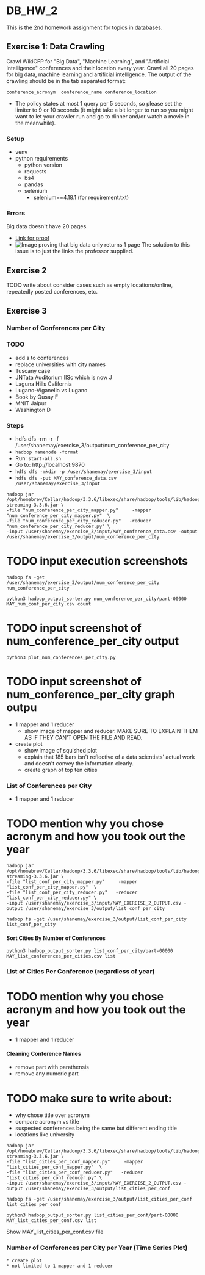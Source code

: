 # DB_HW_2
This is the 2nd homework assignment for topics in databases.


## Exercise 1: Data Crawling
Crawl WikiCFP for "Big Data", "Machine Learning", and "Artificial Intelligence" conferences and their
location every year.
Crawl all 20 pages for big data, machine learning and artificial intelligence.
The output of the crawling should be in the tab separated format:
```
conference_acronym  conference_name conference_location
```
* The policy states at most 1 query per 5 seconds, so please set the limiter to 9 or 10 seconds (it might take a bit longer to run so you might want to let your crawler run and go
to dinner and/or watch a movie in the meanwhile).

### Setup

* venv
* python requirements
    * python version
    * requests
    * bs4
    * pandas
    * selenium
        * selenium==4.18.1 (for requirement.txt)

### Errors 
Big data doesn't have 20 pages.
* [Link for proof](http://www.wikicfp.com/cfp/servlet/tool.search?q=big+data&year=a)
* ![Image proving that big data only returns 1 page](./images/big_data_not_20_pages.png)
The solution to this issue is to just the links the professor supplied.

## Exercise 2
TODO write about consider cases such as empty locations/online, repeatedly posted conferences, etc.

## Exercise 3
### Number of Conferences per City
### TODO
* add s to conferences
* replace universities with city names
* Tuscany case
* JNTata Auditorium IISc which is now J
* Laguna Hills California
* Lugano-Viganello vs Lugano
* Book by Qusay F
* MNIT Jaipur
* Washington D
### Steps
* hdfs dfs -rm -r -f /user/shanemay/exercise_3/output/num_conference_per_city    
* `hadoop namenode -format`
* Run: `start-all.sh`
* Go to: http://localhost:9870
* `hdfs dfs -mkdir -p /user/shanemay/exercise_3/input`
* `hdfs dfs -put MAY_conference_data.csv /user/shanemay/exercise_3/input`
```
hadoop jar /opt/homebrew/Cellar/hadoop/3.3.6/libexec/share/hadoop/tools/lib/hadoop-streaming-3.3.6.jar \
-file "num_conference_per_city_mapper.py"     -mapper "num_conference_per_city_mapper.py"  \
-file "num_conference_per_city_reducer.py"   -reducer "num_conference_per_city_reducer.py" \
-input /user/shanemay/exercise_3/input/MAY_conference_data.csv -output /user/shanemay/exercise_3/output/num_conference_per_city
```

# TODO input execution screenshots

```hadoop fs -get /user/shanemay/exercise_3/output/num_conference_per_city num_conference_per_city```

```python3 hadoop_output_sorter.py num_conference_per_city/part-00000 MAY_num_conf_per_city.csv count```

# TODO input screenshot of num_conference_per_city output

```python3 plot_num_conferences_per_city.py```

# TODO input screenshot of num_conference_per_city graph outpu

* 1 mapper and 1 reducer 
    * show image of mapper and reducer. MAKE SURE TO EXPLAIN THEM AS IF THEY CAN'T OPEN THE FILE AND READ.
* create plot
    * show image of squished plot
    * explain that 185 bars isn't reflective of a data scientists' actual work and doesn't convey the information clearly.
    * create graph of top ten cities
    

### List of Conferences per City
* 1 mapper and 1 reducer
# TODO mention why you chose acronym and how you took out the year
```
hadoop jar /opt/homebrew/Cellar/hadoop/3.3.6/libexec/share/hadoop/tools/lib/hadoop-streaming-3.3.6.jar \
-file "list_conf_per_city_mapper.py"     -mapper "list_conf_per_city_mapper.py"  \
-file "list_conf_per_city_reducer.py"   -reducer "list_conf_per_city_reducer.py" \
-input /user/shanemay/exercise_3/input/MAY_EXERCISE_2_OUTPUT.csv -output /user/shanemay/exercise_3/output/list_conf_per_city
```
```hadoop fs -get /user/shanemay/exercise_3/output/list_conf_per_city list_conf_per_city```
#### Sort Cities By Number of Conferences
```python3 hadoop_output_sorter.py list_conf_per_city/part-00000 MAY_list_conferences_per_cities.csv list```

### List of Cities Per Conference (regardless of year)
# TODO mention why you chose acronym and how you took out the year
* 1 mapper and 1 reducer
#### Cleaning Conference Names
* remove part with parathensis
* remove any numeric part
# TODO make sure to write about:
* why chose title over acronym
* compare acronym vs title
* suspected conferences being the same but different ending title
* locations like university
```
hadoop jar /opt/homebrew/Cellar/hadoop/3.3.6/libexec/share/hadoop/tools/lib/hadoop-streaming-3.3.6.jar \
-file "list_cities_per_conf_mapper.py"     -mapper "list_cities_per_conf_mapper.py"  \
-file "list_cities_per_conf_reducer.py"   -reducer "list_cities_per_conf_reducer.py" \
-input /user/shanemay/exercise_3/input/MAY_EXERCISE_2_OUTPUT.csv -output /user/shanemay/exercise_3/output/list_cities_per_conf
```

```hadoop fs -get /user/shanemay/exercise_3/output/list_cities_per_conf list_cities_per_conf```

```python3 hadoop_output_sorter.py list_cities_per_conf/part-00000 MAY_list_cities_per_conf.csv list```

Show MAY_list_cities_per_conf.csv file

### Number of Conferences per City per Year (Time Series Plot)
    * create plot
    * not limited to 1 mapper and 1 reducer

